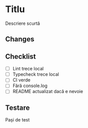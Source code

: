 # Titlu

Descriere scurtă

## Changes

<!-- Descrie modificările aduse -->

## Checklist

- [ ] Lint trece local
- [ ] Typecheck trece local
- [ ] CI verde
- [ ] Fără console.log
- [ ] README actualizat dacă e nevoie

## Testare

Pași de test

<!-- Descrie cum să testezi modificările -->
